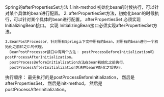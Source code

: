 Spring的afterPropertiesSet方法
    1.init-method 初始化bean的时候执行，可以针对某个具体的bean进行配置。
    2. afterPropertiesSet方法，初始化bean的时候执行，可以针对某个具体的bean进行配置。
        afterPropertiesSet 必须实现 InitializingBean接口。
        实现 InitializingBean接口必须实现afterPropertiesSet方法。
        
    3.BeanPostProcessor，针对所有Spring上下文中所有的bean，对所有的bean进行一个初始化之前和之后的代理。
      BeanPostProcessor接口中有两个方法： postProcessBeforeInitialization和postProcessAfterInitialization。 
      postProcessBeforeInitialization方法在bean初始化之前执行， 
      postProcessAfterInitialization方法在bean初始化之后执行。
   
   执行顺序：
    最先执行的是postProcessBeforeInitialization，
    然后是afterPropertiesSet，
    然后是init-method，
    然后是postProcessAfterInitialization。
    